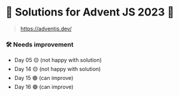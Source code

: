 # 🎄 Solutions for Advent JS 2023 🎄

> https://adventjs.dev/

### 🛠️ Needs improvement

-   Day 05 🟡 (not happy with solution)
-   Day 14 🟡 (not happy with solution)
-   Day 15 🟢 (can improve)
-   Day 16 🟢 (can improve)
